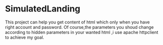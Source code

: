 # SimulatedLanding
This project can help you get content of html which only when you have right account and password.
Of course,the parameters you shoud change according to hidden parameters in your wanted html ,i use apache httpclient to achieve
my goal.
